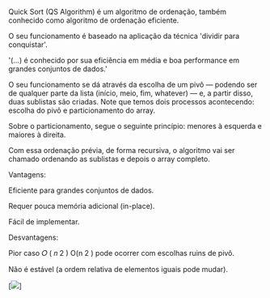Quick Sort (QS Algorithm) é um algoritmo de ordenação, também conhecido como algoritmo de ordenação eficiente.

O seu funcionamento é baseado na aplicação da técnica 'dividir para conquistar'.

'(...) é conhecido por sua eficiência em média e boa performance em grandes conjuntos de dados.'

O seu funcionamento se dá através da escolha de um pivô — podendo ser de qualquer parte da lista (início, meio, fim, whatever) — e, a partir disso, duas sublistas são criadas. Note que temos dois processos acontecendo: escolha do pivô e particionamento do array.

Sobre o particionamento, segue o seguinte princípio: menores à esquerda e maiores à direita.

Com essa ordenação prévia, de forma recursiva, o algoritmo vai ser chamado ordenando as sublistas e depois o array completo.

Vantagens:

Eficiente para grandes conjuntos de dados.

Requer pouca memória adicional (in-place).

Fácil de implementar.

Desvantagens:

Pior caso
𝑂
(
𝑛
2
)
O(n 
2
 ) pode ocorrer com escolhas ruins de pivô.

Não é estável (a ordem relativa de elementos iguais pode mudar).

[![](https://cdn-ilcidid.nitrocdn.com/UUGFLrvwXQisJMMAxvyGgbCYGRGywWEY/assets/images/optimized/rev-bbda656/cdn.prod.website-files.com/5d0dc87aac109e1ffdbe379c/6098e0ecedd39b2d866b18f7_UNUFjEGBUOFu7hddvEXMK5DEkeYLLMhWXdqzY5DBSl11pmM1-x-40H4AOiBhNUOoz2LWVKEJ1TrswXAlFp__MPQI83k8HhHwMwncGgzexxE89FcoqAgcorc95wQZZ0l3iMbmsSdh.png)]
